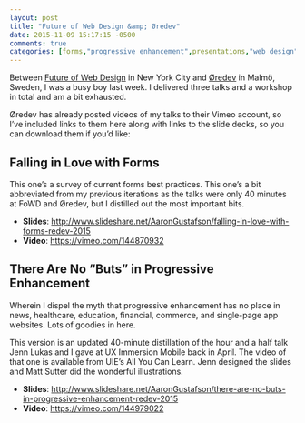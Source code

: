 ```yaml
---
layout: post
title: "Future of Web Design &amp; Øredev"
date: 2015-11-09 15:17:15 -0500
comments: true
categories: [forms,"progressive enhancement",presentations,"web design"]
---
```


Between [Future of Web Design](https://futureofwebdesign.com/nyc-2015/) in New York City and [Øredev](http://lanyrd.com/2015/oredev/) in Malmö, Sweden, I was a busy boy last week. I delivered three talks and a workshop in total and am a bit exhausted.

<!-- more -->

Øredev has already posted videos of my talks to their Vimeo account, so I’ve included links to them here along with links to the slide decks, so you can download them if you’d like:

## Falling in Love with Forms

This one’s a survey of current forms best practices. This one’s a bit abbreviated from my previous iterations as the talks were only 40 minutes at FoWD and Øredev, but I distilled out the most important bits.

* **Slides**: http://www.slideshare.net/AaronGustafson/falling-in-love-with-forms-redev-2015
* **Video**: https://vimeo.com/144870932

## There Are No “Buts” in Progressive Enhancement

Wherein I dispel the myth that progressive enhancement has no place in news, healthcare, education, financial, commerce, and single-page app websites. Lots of goodies in here.

This version is an updated 40-minute distillation of the hour and a half talk Jenn Lukas and I gave at UX Immersion Mobile back in April. The video of that one is available from UIE’s All You Can Learn. Jenn designed the slides and Matt Sutter did the wonderful illustrations.

* **Slides**: http://www.slideshare.net/AaronGustafson/there-are-no-buts-in-progressive-enhancement-redev-2015
* **Video**: https://vimeo.com/144979022